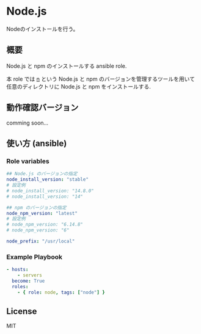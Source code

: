 # Node.js

Nodeのインストールを行う。

## 概要

Node.js と npm のインストールする ansible role.

本 role では [n](https://github.com/tj/n) という Node.js と npm のバージョンを管理するツールを用いて任意のディレクトリに Node.js と npm をインストールする.

## 動作確認バージョン

comming soon...

## 使い方 (ansible)

### Role variables

```yaml
## Node.js のバージョンの指定
node_install_version: "stable"
# 設定例
# node_install_version: "14.8.0"
# node_install_version: "14"

## npm のバージョンの指定
node_npm_version: "latest"
# 設定例
# node_npm_version: "6.14.8"
# node_npm_version: "6"

node_prefix: "/usr/local"
```


### Example Playbook

```yaml
- hosts:
    - servers
  become: True
  roles:
    - { role: node, tags: ["node"] }
```

## License
MIT

